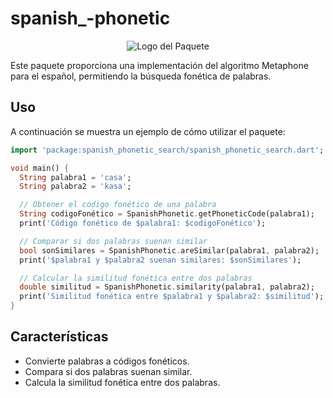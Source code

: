 # spanish_-phonetic

<div align="center">
  <img src="https://i.imgur.com/LqfrHuF.png" alt="Logo del Paquete">
</div>

Este paquete proporciona una implementación del algoritmo Metaphone para el español, permitiendo la búsqueda fonética de palabras.

## Uso

A continuación se muestra un ejemplo de cómo utilizar el paquete:

```dart
import 'package:spanish_phonetic_search/spanish_phonetic_search.dart';

void main() {
  String palabra1 = 'casa';
  String palabra2 = 'kasa';

  // Obtener el código fonético de una palabra
  String codigoFonético = SpanishPhonetic.getPhoneticCode(palabra1);
  print('Código fonético de $palabra1: $codigoFonético');

  // Comparar si dos palabras suenan similar
  bool sonSimilares = SpanishPhonetic.areSimilar(palabra1, palabra2);
  print('$palabra1 y $palabra2 suenan similares: $sonSimilares');

  // Calcular la similitud fonética entre dos palabras
  double similitud = SpanishPhonetic.similarity(palabra1, palabra2);
  print('Similitud fonética entre $palabra1 y $palabra2: $similitud');
}
```

## Características

- Convierte palabras a códigos fonéticos.
- Compara si dos palabras suenan similar.
- Calcula la similitud fonética entre dos palabras.
